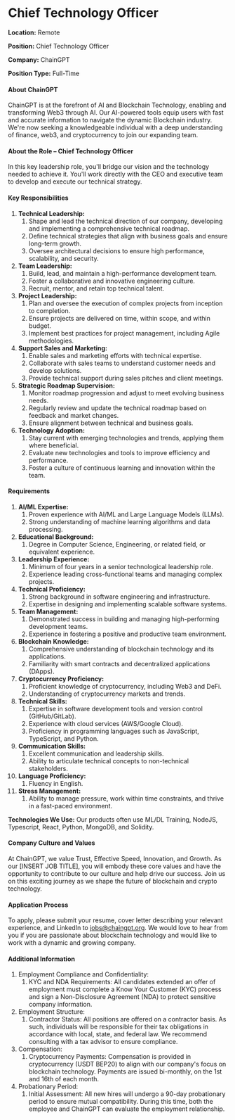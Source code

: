 # Chief Technology Officer

**Location:** Remote

**Position:** Chief Technology Officer

**Company:** ChainGPT

**Position Type:** Full-Time

#### About ChainGPT

ChainGPT is at the forefront of AI and Blockchain Technology, enabling and transforming Web3 through AI. Our AI-powered tools equip users with fast and accurate information to navigate the dynamic Blockchain industry. We're now seeking a knowledgeable individual with a deep understanding of finance, web3, and cryptocurrency to join our expanding team.

#### About the Role – Chief Technology Officer&#x20;

In this key leadership role, you'll bridge our vision and the technology needed to achieve it. You'll work directly with the CEO and executive team to develop and execute our technical strategy.

#### Key Responsibilities

1. **Technical Leadership:**
   1. Shape and lead the technical direction of our company, developing and implementing a comprehensive technical roadmap.
   2. Define technical strategies that align with business goals and ensure long-term growth.
   3. Oversee architectural decisions to ensure high performance, scalability, and security.
2. **Team Leadership:**
   1. Build, lead, and maintain a high-performance development team.
   2. Foster a collaborative and innovative engineering culture.
   3. Recruit, mentor, and retain top technical talent.
3. **Project Leadership:**
   1. Plan and oversee the execution of complex projects from inception to completion.
   2. Ensure projects are delivered on time, within scope, and within budget.
   3. Implement best practices for project management, including Agile methodologies.
4. **Support Sales and Marketing:**
   1. Enable sales and marketing efforts with technical expertise.
   2. Collaborate with sales teams to understand customer needs and develop solutions.
   3. Provide technical support during sales pitches and client meetings.
5. **Strategic Roadmap Supervision:**
   1. Monitor roadmap progression and adjust to meet evolving business needs.
   2. Regularly review and update the technical roadmap based on feedback and market changes.
   3. Ensure alignment between technical and business goals.
6. **Technology Adoption:**
   1. Stay current with emerging technologies and trends, applying them where beneficial.
   2. Evaluate new technologies and tools to improve efficiency and performance.
   3. Foster a culture of continuous learning and innovation within the team.

#### Requirements

1. **AI/ML Expertise:**
   1. Proven experience with AI/ML and Large Language Models (LLMs).
   2. Strong understanding of machine learning algorithms and data processing.
2. **Educational Background:**
   1. Degree in Computer Science, Engineering, or related field, or equivalent experience.
3. **Leadership Experience:**
   1. Minimum of four years in a senior technological leadership role.
   2. Experience leading cross-functional teams and managing complex projects.
4. **Technical Proficiency:**
   1. Strong background in software engineering and infrastructure.
   2. Expertise in designing and implementing scalable software systems.
5. **Team Management:**
   1. Demonstrated success in building and managing high-performing development teams.
   2. Experience in fostering a positive and productive team environment.
6. **Blockchain Knowledge:**
   1. Comprehensive understanding of blockchain technology and its applications.
   2. Familiarity with smart contracts and decentralized applications (DApps).
7. **Cryptocurrency Proficiency:**
   1. Proficient knowledge of cryptocurrency, including Web3 and DeFi.
   2. Understanding of cryptocurrency markets and trends.
8. **Technical Skills:**
   1. Expertise in software development tools and version control (GitHub/GitLab).
   2. Experience with cloud services (AWS/Google Cloud).
   3. Proficiency in programming languages such as JavaScript, TypeScript, and Python.
9. **Communication Skills:**
   1. Excellent communication and leadership skills.
   2. Ability to articulate technical concepts to non-technical stakeholders.
10. **Language Proficiency:**
    1. Fluency in English.
11. **Stress Management:**
    1. Ability to manage pressure, work within time constraints, and thrive in a fast-paced environment.

**Technologies We Use:** Our products often use ML/DL Training, NodeJS, Typescript, React, Python, MongoDB, and Solidity.

#### Company Culture and Values

At ChainGPT, we value Trust, Effective Speed, Innovation, and Growth. As our \[INSERT JOB TITLE], you will embody these core values and have the opportunity to contribute to our culture and help drive our success. Join us on this exciting journey as we shape the future of blockchain and crypto technology.

#### Application Process

To apply, please submit your resume, cover letter describing your relevant experience, and LinkedIn to [jobs@chaingpt.org](mailto:jobs@chaingpt.org). We would love to hear from you if you are passionate about blockchain technology and would like to work with a dynamic and growing company.

#### Additional Information

1. Employment Compliance and Confidentiality:
   1. KYC and NDA Requirements: All candidates extended an offer of employment must complete a Know Your Customer (KYC) process and sign a Non-Disclosure Agreement (NDA) to protect sensitive company information.
2. Employment Structure:
   1. Contractor Status: All positions are offered on a contractor basis. As such, individuals will be responsible for their tax obligations in accordance with local, state, and federal law. We recommend consulting with a tax advisor to ensure compliance.
3. Compensation:
   1. Cryptocurrency Payments: Compensation is provided in cryptocurrency (USDT BEP20) to align with our company's focus on blockchain technology. Payments are issued bi-monthly, on the 1st and 16th of each month.
4. Probationary Period:
   1. Initial Assessment: All new hires will undergo a 90-day probationary period to ensure mutual compatibility. During this time, both the employee and ChainGPT can evaluate the employment relationship.
